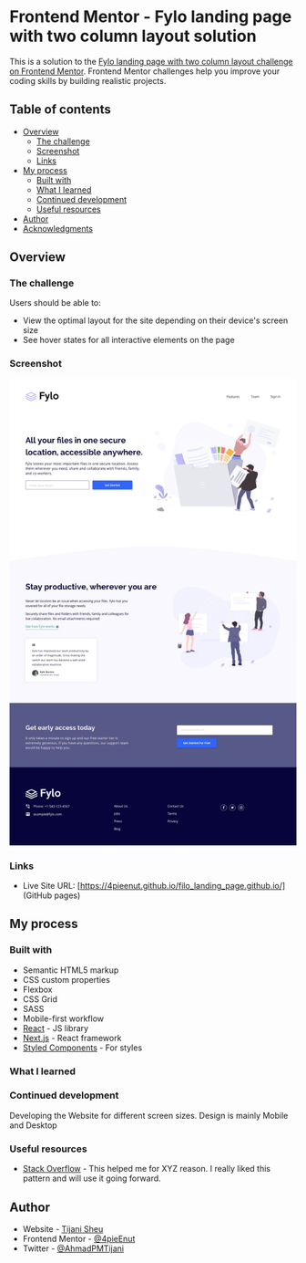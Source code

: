 # Frontend Mentor - Fylo landing page with two column layout solution

This is a solution to the [Fylo landing page with two column layout challenge on Frontend Mentor](https://www.frontendmentor.io/challenges/fylo-landing-page-with-two-column-layout-5ca5ef041e82137ec91a50f5). Frontend Mentor challenges help you improve your coding skills by building realistic projects. 

## Table of contents

- [Overview](#overview)
  - [The challenge](#the-challenge)
  - [Screenshot](#screenshot)
  - [Links](#links)
- [My process](#my-process)
  - [Built with](#built-with)
  - [What I learned](#what-i-learned)
  - [Continued development](#continued-development)
  - [Useful resources](#useful-resources)
- [Author](#author)
- [Acknowledgments](#acknowledgments)


## Overview

### The challenge

Users should be able to:

- View the optimal layout for the site depending on their device's screen size
- See hover states for all interactive elements on the page

### Screenshot

![](./images/desktop-design.jpg)


### Links
- Live Site URL: [https://4pieenut.github.io/filo_landing_page.github.io/] (GitHub pages)

## My process

### Built with

- Semantic HTML5 markup
- CSS custom properties
- Flexbox
- CSS Grid
- SASS
- Mobile-first workflow
- [React](https://reactjs.org/) - JS library
- [Next.js](https://nextjs.org/) - React framework
- [Styled Components](https://styled-components.com/) - For styles


### What I learned


### Continued development

Developing the Website for different screen sizes. Design is mainly Mobile and Desktop


### Useful resources

- [Stack Overflow](https://stackoverflow.com) - This helped me for XYZ reason. I really liked this pattern and will use it going forward.


## Author

- Website - [Tijani Sheu](https://www.your-site.com)
- Frontend Mentor - [@4pieEnut](https://www.frontendmentor.io/profile/4pieEnut)
- Twitter - [@AhmadPMTijani](https://www.twitter.com/AhmadPMTijani)
